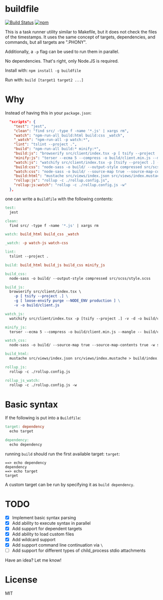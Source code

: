 # buildfile

[![Build Status](https://travis-ci.com/jeremija/Buildfile.svg?branch=master)](https://travis-ci.com/jeremija/Buildfile) [![npm](https://img.shields.io/npm/v/buildfile.svg)](https://www.npmjs.com/package/buildfile)

This is a task runner utility similar to Makefile, but it does not check the
files of the timestamps. It uses the same concept of targets, dependencies,
and commands, but all targets are ".PHONY".

Additionally, a `-p` flag can be used to run them in parallel.

No dependencies. That's right, only Node.JS is required.

Install with: `npm install -g buildfile`

Run with: `build [target1 target2 ...]`

# Why

Instead of having this in your `package.json`:

```json
  "scripts": {
    "test": "jest",
    "clean": "find src/ -type f -name '*.js' | xargs rm",
    "watch": "npm-run-all build:html build:css _watch",
    "_watch": "npm-run-all -p watch:*",
    "lint": "tslint --project .",
    "build": "npm-run-all build:* minify:*",
    "build:js": "browserify src/client/index.tsx -p [ tsify --project .] -g [ loose-envify purge --NODE_ENV production ] -v -o build/client.js",
    "minify:js": "terser --ecma 5 --compress -o build/client.min.js --mangle -- build/client.js",
    "watch:js": "watchify src/client/index.tsx -p [tsify --project .] -v -d -o build/client.js",
    "build:css": "node-sass -o build/ --output-style compressed src/scss/style.scss",
    "watch:css": "node-sass -o build/ --source-map true --source-map-contents true -w src/scss/style.scss",
    "build:html": "mustache src/views/index.json src/views/index.mustache > build/index.html",
    "rollup:js": "rollup -c ./rollup.config.js",
    "rollup:js:watch": "rollup -c ./rollup.config.js -w"
  },
```

one can write a `Buildfile` with the following contents:

```Makefile
test:
  jest

clean:
  find src/ -type f -name '*.js' | xargs rm

watch: build_html build_css _watch

_watch: -p watch-js watch-css 

lint:
  tslint --project .

build: build_html build_js build_css minify_js

build_css:
  node-sass -o build/ --output-style compressed src/scss/style.scss

build_js:
  browserify src/client/index.tsx \
    -p [ tsify --project .] \
    -g [ loose-envify purge --NODE_ENV production ] \
    -v -o build/client.js

watch_js:
  watchify src/client/index.tsx -p [tsify --project .] -v -d -o build/client.js

minify_js:
  terser --ecma 5 --compress -o build/client.min.js --mangle -- build/client.js

watch_css:
  node-sass -o build/ --source-map true --source-map-contents true -w src/scss/style.scss

build_html:
  mustache src/views/index.json src/views/index.mustache > build/index.html

rollup_js:
  rollup -c ./rollup.config.js

rollup_js_watch: 
  rollup -c ./rollup.config.js -w
```

# Basic syntax

If the following is put into a `Buildfile`:

```Makefile
target: dependency
  echo target

dependency:
  echo dependency
```

running `build` should run the first available target: `target`:

```
==> echo dependency
dependency
==> echo target
target
```

A custom target can be run by specifying it as `build dependency`.

# TODO

 - [x] Implement basic syntax parsing
 - [x] Add ability to execute syntax in parallel
 - [x] Add support for dependent targets
 - [x] Add ability to load custom files
 - [x] Add wildcard support
 - [x] Add support command line continuation via `\`
 - [ ] Add support for different types of child_process stdio attachments

Have an idea? Let me know!

# License

MIT
